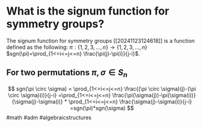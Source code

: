 # What is the signum function for symmetry groups? 
The signum function for symmetry groups [[20241123124618]] is a function defined as the following: 
$\pi: \{1,2,3,...,n\} \to \{1,2,3,...,n\}$ 
$sgn(\pi)=\prod_{1<=i<=j<=n} \frac{\pi(j)-\pi(i)}{j-i}$.

## For two permutations $\pi, \sigma \in S_n$
$$
sgn(\pi \circ \sigma) = \prod_{1<=i<=j<=n} \frac{(\pi \circ \sigma)(j)-(\pi \circ \sigma)(i)}{j-i}
=\prod_{1<=i<=j<=n} \frac{\pi(\sigma(j))-\pi(\sigma(i))}{\sigma(j)-\sigma(i)} * \prod_{1<=i<=j<=n} \frac{\sigma(j)-\sigma(i)}{j-i}
=sgn(\pi)*sgn(\sigma)
$$
#math #adm #algebraicstructures